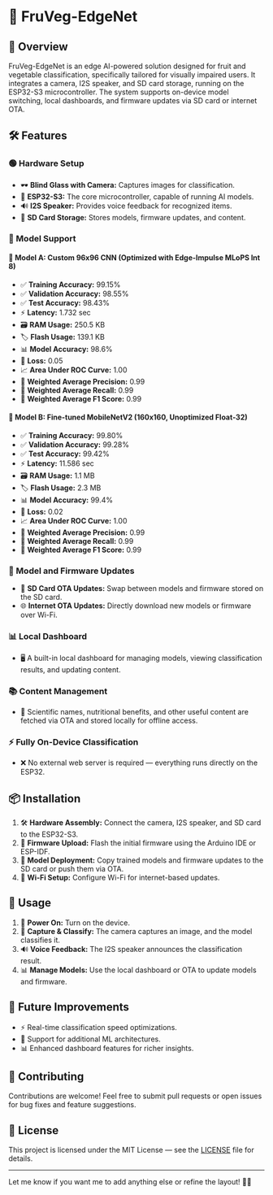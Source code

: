 # 🍓 FruVeg-EdgeNet

## 🌟 Overview
FruVeg-EdgeNet is an edge AI-powered solution designed for fruit and vegetable classification, specifically tailored for visually impaired users. It integrates a camera, I2S speaker, and SD card storage, running on the ESP32-S3 microcontroller. The system supports on-device model switching, local dashboards, and firmware updates via SD card or internet OTA.

## 🛠️ Features

### 🟢 Hardware Setup
- 🕶️ **Blind Glass with Camera:** Captures images for classification.
- 🧠 **ESP32-S3:** The core microcontroller, capable of running AI models.
- 🔊 **I2S Speaker:** Provides voice feedback for recognized items.
- 💾 **SD Card Storage:** Stores models, firmware updates, and content.

### 🧩 Model Support

#### 📸 Model A: Custom 96x96 CNN (Optimized with Edge-Impulse MLoPS Int 8)
- ✅ **Training Accuracy:** 99.15%
- ✅ **Validation Accuracy:** 98.55%
- ✅ **Test Accuracy:** 98.43%
- ⚡ **Latency:** 1.732 sec
- 🗃️ **RAM Usage:** 250.5 KB
- 🏷️ **Flash Usage:** 139.1 KB
- 📊 **Model Accuracy:** 98.6%
- 🔔 **Loss:** 0.05
- 📈 **Area Under ROC Curve:** 1.00
- 🏅 **Weighted Average Precision:** 0.99
- 🏅 **Weighted Average Recall:** 0.99
- 🏅 **Weighted Average F1 Score:** 0.99

#### 🚀 Model B: Fine-tuned MobileNetV2 (160x160, Unoptimized Float-32)
- ✅ **Training Accuracy:** 99.80%
- ✅ **Validation Accuracy:** 99.28%
- ✅ **Test Accuracy:** 99.42%
- ⚡ **Latency:** 11.586 sec
- 🗃️ **RAM Usage:** 1.1 MB
- 🏷️ **Flash Usage:** 2.3 MB
- 📊 **Model Accuracy:** 99.4%
- 🔔 **Loss:** 0.02
- 📈 **Area Under ROC Curve:** 1.00
- 🏅 **Weighted Average Precision:** 0.99
- 🏅 **Weighted Average Recall:** 0.99
- 🏅 **Weighted Average F1 Score:** 0.99

### 🔧 Model and Firmware Updates
- 📂 **SD Card OTA Updates:** Swap between models and firmware stored on the SD card.
- 🌐 **Internet OTA Updates:** Directly download new models or firmware over Wi-Fi.

### 📊 Local Dashboard
- 🖥️ A built-in local dashboard for managing models, viewing classification results, and updating content.

### 📚 Content Management
- 🧠 Scientific names, nutritional benefits, and other useful content are fetched via OTA and stored locally for offline access.

### ⚡ Fully On-Device Classification
- ❌ No external web server is required — everything runs directly on the ESP32.

## 📦 Installation
1. 🛠️ **Hardware Assembly:** Connect the camera, I2S speaker, and SD card to the ESP32-S3.
2. 🔧 **Firmware Upload:** Flash the initial firmware using the Arduino IDE or ESP-IDF.
3. 📂 **Model Deployment:** Copy trained models and firmware updates to the SD card or push them via OTA.
4. 📡 **Wi-Fi Setup:** Configure Wi-Fi for internet-based updates.

## 🚀 Usage
1. 🔋 **Power On:** Turn on the device.
2. 📸 **Capture & Classify:** The camera captures an image, and the model classifies it.
3. 🔊 **Voice Feedback:** The I2S speaker announces the classification result.
4. 📊 **Manage Models:** Use the local dashboard or OTA to update models and firmware.

## 🔮 Future Improvements
- ⚡ Real-time classification speed optimizations.
- 🧠 Support for additional ML architectures.
- 📊 Enhanced dashboard features for richer insights.

## 🤝 Contributing
Contributions are welcome! Feel free to submit pull requests or open issues for bug fixes and feature suggestions.

## 📝 License
This project is licensed under the MIT License — see the [LICENSE](LICENSE) file for details.

---

Let me know if you want me to add anything else or refine the layout! 🚀✨

